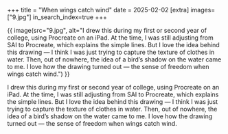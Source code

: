 +++
title = "When wings catch wind"
date = 2025-02-02
[extra]
images= ["9.jpg"]
in_search_index=true
+++


{{ image(src="9.jpg", alt="I drew this during my first or second year of college, using Procreate on an iPad. At the time, I was still adjusting from SAI to Procreate, which explains the simple lines. But I love the idea behind this drawing — I think I was just trying to capture the texture of clothes in water. Then, out of nowhere, the idea of a bird’s shadow on the water came to me. I love how the drawing turned out — the sense of freedom when wings catch wind.") }}

I drew this during my first or second year of college, using Procreate on an iPad. At the time, I was still adjusting from SAI to Procreate, which explains the simple lines. But I love the idea behind this drawing — I think I was just trying to capture the texture of clothes in water. Then, out of nowhere, the idea of a bird’s shadow on the water came to me. I love how the drawing turned out — the sense of freedom when wings catch wind.